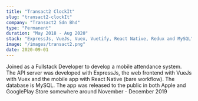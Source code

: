 ```yaml
---
title: "Transact2 ClockIt"
slug: "transact2-clockIt"
company: "Transact2 Sdn Bhd"
type: "Permanent"
duration: "May 2018 - Aug 2020"
stack: "ExpressJs, VueJs, Vuex, Vuetify, React Native, Redux and MySQL"
image: "/images/transact2.png"
date: 2020-09-01
---
```


Joined as a Fullstack Developer to develop a mobile attendance system. The API server was developed with ExpressJs, the web frontend with VueJs with Vuex and the mobile app with React Native (bare workflow). The database is MySQL. The app was released to the public in both Apple and GooglePlay Store somewhere around November - December 2019
